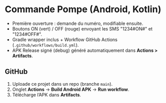 # Commande Pompe (Android, Kotlin)

- Première ouverture : demande du numéro, modifiable ensuite.
- Boutons ON (vert) / OFF (rouge) envoyant les SMS "1234#ON#" et "1234#OFF#".
- Gradle wrapper inclus + Workflow GitHub Actions (`.github/workflows/build.yml`).
- APK Release signé (debug) généré automatiquement dans **Actions > Artifacts**.

## GitHub
1) Uploade ce projet dans un repo (branche `main`).
2) Onglet **Actions** → **Build Android APK** → **Run workflow**.
3) Télécharge l’APK dans **Artifacts**.